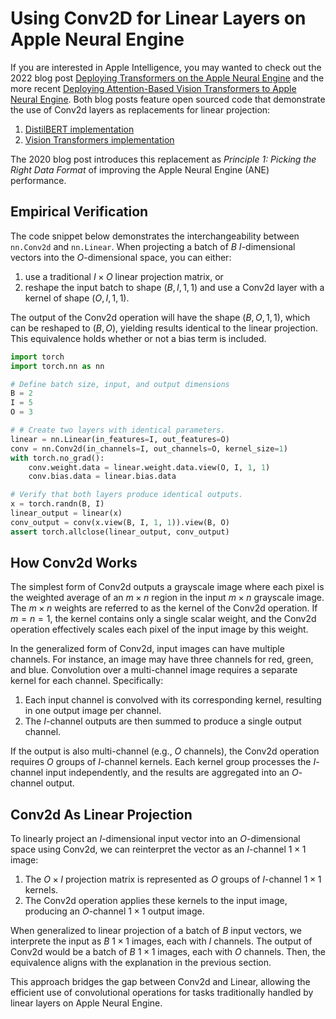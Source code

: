 # Using Conv2D for Linear Layers on Apple Neural Engine

If you are interested in Apple Intelligence, you may wanted to check out the 2022 blog post [Deploying Transformers on the Apple Neural Engine](https://machinelearning.apple.com/research/neural-engine-transformers) and the more recent [Deploying Attention-Based Vision Transformers to Apple Neural Engine](https://machinelearning.apple.com/research/vision-transformers).  Both blog posts feature open sourced code that demonstrate the use of Conv2d layers as replacements for linear projection:

1. [DistilBERT implementation](https://github.com/apple/ml-ane-transformers/blob/main/ane_transformers/huggingface/distilbert.py)
2. [Vision Transformers implementation](https://github.com/apple/ml-vision-transformers-ane/blob/main/vision_transformers/attention_utils.py)

The 2020 blog post introduces this replacement as *Principle 1: Picking the Right Data Format* of improving the Apple Neural Engine (ANE) performance.

## Empirical Verification

The code snippet below demonstrates the interchangeability between `nn.Conv2d` and `nn.Linear`.  When projecting a batch of $B$ $I$-dimensional vectors into the $O$-dimensional space, you can either:

1. use a traditional $I\times O$ linear projection matrix, or
2. reshape the input batch to shape $(B, I, 1, 1)$ and use a Conv2d layer with a kernel of shape $(O, I, 1, 1)$.

The output of the Conv2d operation will have the shape $(B, O, 1, 1)$, which can be reshaped to $(B, O)$, yielding results identical to the linear projection. This equivalence holds whether or not a bias term is included.

```python
import torch
import torch.nn as nn

# Define batch size, input, and output dimensions
B = 2
I = 5
O = 3

# # Create two layers with identical parameters.
linear = nn.Linear(in_features=I, out_features=O)
conv = nn.Conv2d(in_channels=I, out_channels=O, kernel_size=1)
with torch.no_grad():
    conv.weight.data = linear.weight.data.view(O, I, 1, 1)
    conv.bias.data = linear.bias.data

# Verify that both layers produce identical outputs.
x = torch.randn(B, I)
linear_output = linear(x)
conv_output = conv(x.view(B, I, 1, 1)).view(B, O)
assert torch.allclose(linear_output, conv_output)
```

## How Conv2d Works

The simplest form of Conv2d outputs a grayscale image where each pixel is the weighted average of an $m\times n$ region in the input $m\times n$ grayscale image.  The $m\times n$ weights are referred to as the kernel of the Conv2d operation.  If $m=n=1$, the kernel contains only a single scalar weight, and the Conv2d operation effectively scales each pixel of the input image by this weight.

In the generalized form of Conv2d, input images can have multiple channels.  For instance, an image may have three channels for red, green, and blue.  Convolution over a multi-channel image requires a separate kernel for each channel.  Specifically:

1. Each input channel is convolved with its corresponding kernel, resulting in one output image per channel.
2. The $I$-channel outputs are then summed to produce a single output channel.

If the output is also multi-channel (e.g., $O$ channels), the Conv2d operation requires $O$ groups of $I$-channel kernels.  Each kernel group processes the $I$-channel input independently, and the results are aggregated into an $O$-channel output.

## Conv2d As Linear Projection

To linearly project an $I$-dimensional input vector into an $O$-dimensional space using Conv2d, we can reinterpret the vector as an $I$-channel $1\times 1$ image:

1. The $O \times I$ projection matrix is represented as $O$ groups of $I$-channel $1\times 1$ kernels.
2. The Conv2d operation applies these kernels to the input image, producing an $O$-channel $1\times 1$ output image.

When generalized to linear projection of a batch of $B$ input vectors, we interprete the input as $B$ $1\times 1$ images, each with $I$ channels.  The output of Conv2d would be a batch of $B$ $1\times 1$ images, each with $O$ channels.  Then, the equivalence aligns with the explanation in the previous section.

This approach bridges the gap between Conv2d and Linear, allowing the efficient use of convolutional operations for tasks traditionally handled by linear layers on Apple Neural Engine.
